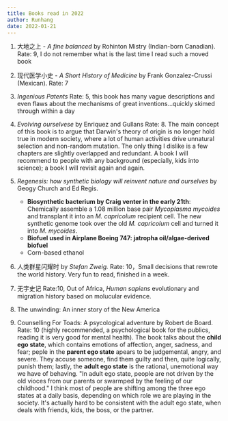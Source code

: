 ```yaml
---
title: Books read in 2022
author: Runhang
date: 2022-01-21
---
```


1. 大地之上 - _A fine balanced_ by Rohinton Mistry (Indian-born Canadian). Rate: 9, I do not remember what is the last time I read such a moved book

2. 现代医学小史 - _A Short History of Medicine_ by Frank Gonzalez-Crussi (Mexican). Rate: 7
3. _Ingenious Patents_  Rate: 5, this book has many vague descriptions and even flaws about the mechanisms of great inventions...quickly skimed through within a day
4. _Evolving ourselvese_ by Enriquez and Gullans Rate: 8. The main concept of this book is to argue that Darwin's theory of origin is no longer hold true in modern society, where a lot of human activities drive unnatural selection and non-random mutation. The only thing I dislike is a few chapters are slightly overlapped and redundant. A book I will recommend to people with any background (especially, kids into science); a book I will revisit again and again.
5. _Regenesis: how synthetic biology will reinvent nature and ourselves_ by Geogy Church and Ed Regis.
   - **Biosynthetic bacterium by Craig venter in the early 21th**: Chemically assemble a 1.08 million base pair *Mycoplasma mycoides* and transplant it into an *M. capricolum* recipient cell. The new synthetic genome took over the old *M. capricolum* cell and turned it into *M. mycoides*. 
   - **Biofuel used in Airplane Boeing 747: jatropha oil/algae-derived biofuel**
   - Corn-based ethanol 
6. 人类群星闪耀时 by *Stefan Zweig.* Rate: 10，Small decisions that rewrote the world history. Very fun to read, finished in a week. 
7. 无字史记 Rate:10, Out of Africa, *Human sapiens* evolutionary and migration history based on molucular evidence.
8. The unwinding: An inner story of the New America 
9. Counselling For Toads: A psycological adventure by Robert de Board. Rate: 10 (highly recommended, a psychological book for the publics, reading it is very good for mental health). The book talks about the **child ego state**, which contains emotions of affection, anger, sadness, and fear; peple in the **parent ego state** apears to be judgemental, angry, and severe. They accuse someone, find them guilty and then, quite logically, punish them; lastly, the **adult ego state** is the rational, unemotional way we have of behaving. "In adult ego state, people are not driven by the old vioces from our parents or swarmped by the feeling of our childhood." I think most of people are shifting among the three ego states at a daily basis, depending on which role we are playing in the society. It's actually hard to be consistent with the adult ego state, when deals with friends, kids, the boss, or the partner. 
